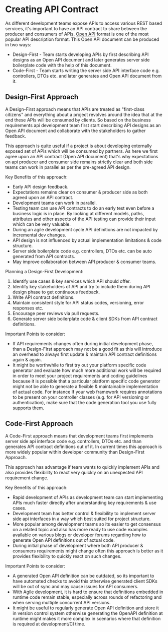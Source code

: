 # Creating API Contract

As different development teams expose APIs to access various REST based services, it's important to have an API contract to share between the producer and consumers of APIs. [Open API](https://www.openapis.org/) format is one of the most popular API description format. This Open API document can be produced in two ways:

- Design-First - Team starts developing APIs by first describing API designs as an Open API document and later generates server side boilerplate code with the help of this document.
- Code-First - Team starts writing the server side API interface code e.g. controllers, DTOs etc. and later generates and Open API document from it.

## Design-First Approach

A Design-First approach means that APIs are treated as "first-class citizens" and everything about a project revolves around the idea that at the end these APIs will be consumed by clients. So based on the business requirements api development team first start describing API designs as an Open API document and collaborate with the stakeholders to gather feedback.

This approach is quite useful if a project is about developing externally exposed set of APIs which will be consumed by partners. As here we first agree upon an API contract (Open API document) that's why expectations on api producer and consumer side remains strictly clear and both side teams can work in parallel as per the pre-agreed API design.

Key Benefits of this approach:

- Early API design feedback.
- Expectations remains clear on consumer & producer side as both agreed upon an API contract.
- Development teams can work in parallel.
- Testing team can use API contracts to do an early test even before a business logic is in place. By looking at different models, paths, attributes and other aspects of the API testing can provide their input which can be very valuable.
- During an agile development cycle API definitions are not impacted by incremental dev changes.
- API design is not influenced by actual implementation limitations & code structure.
- Server side boilerplate code e.g. controllers, DTOs etc. can be auto generated from API contracts.
- May improve collaboration between API producer & consumer teams.

Planning a Design-First Development:

1. Identify use cases & key services which API should offer.
2. Identify key stakeholders of API and try to include them during API design phase to get continuous feedback.
3. Write API contract definitions.
4. Maintain consistent style for API status codes, versioning, error responses etc.
5. Encourage peer reviews via pull requests.
6. Generate server side boilerplate code & client SDKs from API contract definitions.

Important Points to consider:

- If API requirements changes often during initial development phase, than a Design-First approach may not be a good fit as this will introduce an overhead to always first update & maintain API contract definitions again & again.
- It might be worthwhile to first try out your platform specific code generator and evaluate how much more additional work will be required in order to meet your project requirements and coding guidelines because it is possible that a particular platform specific code generator might not be able to generate a flexible & maintainable implementation of actual code. For instance If your web framework requires annotations to be present on your controller classes (e.g. for API versioning or authentication), make sure that the code generation tool you use fully supports them.

## Code-First Approach

A Code-First approach means that development teams first implements server side api interface code e.g. controllers, DTOs etc. and than generates API contract definitions out of it. In current times this approach is more widely popular within developer community than Design-First Approach.

This approach has advantage if team wants to quickly implement APIs and also provides flexibility to react very quickly on an unexpected API requirement change.

Key Benefits of this approach:

- Rapid development of APIs as development team can start implementing APIs much faster directly after understanding key requirements & use cases.
- Development team has better control & flexibility to implement server side api interfaces in a way which best suited for project structure.
- More popular among development teams so its easier to get consensus on a related topic and also has more ready to use code examples available on various blogs or developer forums regarding how to generate Open API definitions out of actual code.
- During initial phase of development where both API producer & consumers requirements might change often this approach is better as it provides flexibility to quickly react on such changes.

Important Points to consider:

- A generated Open API definition can be outdated, so its important to have automated checks to avoid this otherwise generated client SDKs will be out of sync and may cause issues for API consumers.
- With Agile development, it is hard to ensure that definitions embedded in runtime code remain stable, especially across rounds of refactoring and when serving multiple concurrent API versions.
- It might be useful to regularly generate Open API definition and store it in version control system otherwise generating the OpenAPI definition at runtime might makes it more complex in scenarios where that definition is required at development/CI time.

